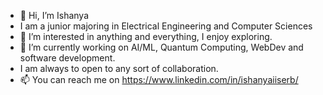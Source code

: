 - 👋 Hi, I’m Ishanya
- I am a junior majoring in Electrical Engineering and Computer Sciences
- 👀 I’m interested in anything and everything, I enjoy exploring. 
- 🌱 I’m currently working on AI/ML, Quantum Computing, WebDev and software development.
- I am always to open to any sort of collaboration. 
- 📫 You can reach me on https://www.linkedin.com/in/ishanyaiiserb/

<!---
ishanyaa/ishanyaa is a ✨ special ✨ repository because its `README.md` (this file) appears on your GitHub profile.
You can click the Preview link to take a look at your changes.
--->
